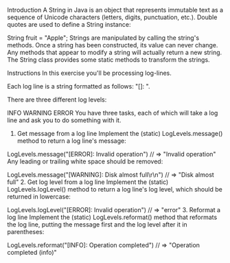 Introduction
A String in Java is an object that represents immutable text as a sequence of Unicode characters (letters, digits, punctuation, etc.). Double quotes are used to define a String instance:

String fruit = "Apple";
Strings are manipulated by calling the string's methods. Once a string has been constructed, its value can never change. Any methods that appear to modify a string will actually return a new string. The String class provides some static methods to transform the strings.

Instructions
In this exercise you'll be processing log-lines.

Each log line is a string formatted as follows: "[<LEVEL>]: <MESSAGE>".

There are three different log levels:

INFO
WARNING
ERROR
You have three tasks, each of which will take a log line and ask you to do something with it.

1. Get message from a log line
Implement the (static) LogLevels.message() method to return a log line's message:

LogLevels.message("[ERROR]: Invalid operation")
// => "Invalid operation"
Any leading or trailing white space should be removed:

LogLevels.message("[WARNING]:  Disk almost full\r\n")
// => "Disk almost full"
2. Get log level from a log line
Implement the (static) LogLevels.logLevel() method to return a log line's log level, which should be returned in lowercase:

LogLevels.logLevel("[ERROR]: Invalid operation")
// => "error"
3. Reformat a log line
Implement the (static) LogLevels.reformat() method that reformats the log line, putting the message first and the log level after it in parentheses:

LogLevels.reformat("[INFO]: Operation completed")
// => "Operation completed (info)"